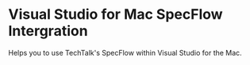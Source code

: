 # Visual Studio for Mac SpecFlow Intergration

Helps you to use TechTalk's SpecFlow within Visual Studio for the Mac.

